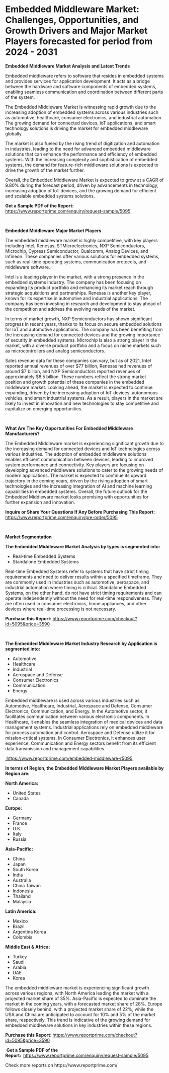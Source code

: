<p><h1>Embedded Middleware Market: Challenges, Opportunities, and Growth Drivers and Major Market Players forecasted for period from 2024 - 2031</h1></p><p><strong>Embedded Middleware Market Analysis and Latest Trends</strong></p>
<p><p>Embedded middleware refers to software that resides in embedded systems and provides services for application development. It acts as a bridge between the hardware and software components of embedded systems, enabling seamless communication and coordination between different parts of the system.</p><p>The Embedded Middleware Market is witnessing rapid growth due to the increasing adoption of embedded systems across various industries such as automotive, healthcare, consumer electronics, and industrial automation. The growing demand for connected devices, IoT applications, and smart technology solutions is driving the market for embedded middleware globally.</p><p>The market is also fueled by the rising trend of digitization and automation in industries, leading to the need for advanced embedded middleware solutions that can enhance the performance and efficiency of embedded systems. With the increasing complexity and sophistication of embedded systems, the demand for feature-rich middleware solutions is expected to drive the growth of the market further.</p><p>Overall, the Embedded Middleware Market is expected to grow at a CAGR of 9.80% during the forecast period, driven by advancements in technology, increasing adoption of IoT devices, and the growing demand for efficient and scalable embedded systems solutions.</p></p>
<p><strong>Get a Sample PDF of the Report:&nbsp;</strong> <a href="https://www.reportprime.com/enquiry/request-sample/5095">https://www.reportprime.com/enquiry/request-sample/5095</a></p>
<p>&nbsp;</p>
<p><strong>Embedded Middleware Major Market Players</strong></p>
<p><p>The embedded middleware market is highly competitive, with key players including Intel, Renesas, STMicroelectronics, NXP Semiconductors, Microchip, Cypress Semiconductor, Qualcomm, Analog Devices, and Infineon. These companies offer various solutions for embedded systems, such as real-time operating systems, communication protocols, and middleware software.</p><p>Intel is a leading player in the market, with a strong presence in the embedded systems industry. The company has been focusing on expanding its product portfolio and enhancing its market reach through strategic acquisitions and partnerships. Renesas is another key player, known for its expertise in automotive and industrial applications. The company has been investing in research and development to stay ahead of the competition and address the evolving needs of the market.</p><p>In terms of market growth, NXP Semiconductors has shown significant progress in recent years, thanks to its focus on secure embedded solutions for IoT and automotive applications. The company has been benefiting from the increasing demand for connected devices and the growing importance of security in embedded systems. Microchip is also a strong player in the market, with a diverse product portfolio and a focus on niche markets such as microcontrollers and analog semiconductors.</p><p>Sales revenue data for these companies can vary, but as of 2021, Intel reported annual revenues of over $77 billion, Renesas had revenues of around $7 billion, and NXP Semiconductors reported revenues of approximately $8.5 billion. These numbers reflect the strong market position and growth potential of these companies in the embedded middleware market. Looking ahead, the market is expected to continue expanding, driven by the increasing adoption of IoT devices, autonomous vehicles, and smart industrial systems. As a result, players in the market are likely to invest in innovation and new technologies to stay competitive and capitalize on emerging opportunities.</p></p>
<p>&nbsp;</p>
<p><strong>What Are The Key Opportunities For Embedded Middleware Manufacturers?</strong></p>
<p><p>The Embedded Middleware market is experiencing significant growth due to the increasing demand for connected devices and IoT technologies across various industries. The adoption of embedded middleware solutions enables efficient communication between devices, leading to improved system performance and connectivity. Key players are focusing on developing advanced middleware solutions to cater to the growing needs of modern applications. The market is expected to continue its upward trajectory in the coming years, driven by the rising adoption of smart technologies and the increasing integration of AI and machine learning capabilities in embedded systems. Overall, the future outlook for the Embedded Middleware market looks promising with opportunities for further expansion and innovation.</p></p>
<p><strong>Inquire or Share Your Questions If Any Before Purchasing This Report:</strong> <a href="https://www.reportprime.com/enquiry/pre-order/5095">https://www.reportprime.com/enquiry/pre-order/5095</a></p>
<p>&nbsp;</p>
<p><strong>Market Segmentation</strong></p>
<p><strong>The Embedded Middleware Market Analysis by types is segmented into:</strong></p>
<p><ul><li>Real-time Embedded Systems</li><li>Standalone Embedded Systems</li></ul></p>
<p><p>Real-time Embedded Systems refer to systems that have strict timing requirements and need to deliver results within a specified timeframe. They are commonly used in industries such as automotive, aerospace, and industrial automation where timing is critical. Standalone Embedded Systems, on the other hand, do not have strict timing requirements and can operate independently without the need for real-time responsiveness. They are often used in consumer electronics, home appliances, and other devices where real-time processing is not necessary.</p></p>
<p><strong>Purchase this Report:&nbsp;</strong><a href="https://www.reportprime.com/checkout?id=5095&price=3590">https://www.reportprime.com/checkout?id=5095&price=3590</a></p>
<p>&nbsp;</p>
<p><strong>The Embedded Middleware Market Industry Research by Application is segmented into:</strong></p>
<p><ul><li>Automotive</li><li>Healthcare</li><li>Industrial</li><li>Aerospace and Defense</li><li>Consumer Electronics</li><li>Communication</li><li>Energy</li></ul></p>
<p><p>Embedded middleware is used across various industries such as Automotive, Healthcare, Industrial, Aerospace and Defense, Consumer Electronics, Communication, and Energy. In the Automotive sector, it facilitates communication between various electronic components. In Healthcare, it enables the seamless integration of medical devices and data management systems. Industrial applications rely on embedded middleware for process automation and control. Aerospace and Defense utilize it for mission-critical systems. In Consumer Electronics, it enhances user experience. Communication and Energy sectors benefit from its efficient data transmission and management capabilities.</p></p>
<p><a href="https://www.reportprime.com/embedded-middleware-r5095">&nbsp;https://www.reportprime.com/embedded-middleware-r5095</a></p>
<p><strong>In terms of Region, the Embedded Middleware Market Players available by Region are:</strong></p>
<p>
    <p> <strong> North America: </strong>
        <ul>
            <li>United States</li>
            <li>Canada</li>
        </ul>
        </p> 
    <p> <strong> Europe: </strong>
        <ul>
            <li>Germany</li>
            <li>France</li>
            <li>U.K.</li>
            <li>Italy</li>
            <li>Russia</li>
        </ul>
        </p> 
    <p> <strong> Asia-Pacific: </strong>
        <ul>
            <li>China</li>
            <li>Japan</li>
            <li>South Korea</li>
            <li>India</li>
            <li>Australia</li>
            <li>China Taiwan</li>
            <li>Indonesia</li>
            <li>Thailand</li>
            <li>Malaysia</li>
        </ul>
        </p> 
    <p> <strong> Latin America: </strong>
        <ul>
            <li>Mexico</li>
            <li>Brazil</li>
            <li>Argentina Korea</li>
            <li>Colombia</li>
        </ul>
        </p> 
    <p> <strong> Middle East & Africa: </strong>
        <ul>
            <li>Turkey</li>
            <li>Saudi</li>
            <li>Arabia</li>
            <li>UAE</li>
            <li>Korea</li>
        </ul>
    </p>
    </p>
<p><p>The embedded middleware market is experiencing significant growth across various regions, with North America leading the market with a projected market share of 35%. Asia-Pacific is expected to dominate the market in the coming years, with a forecasted market share of 28%. Europe follows closely behind, with a projected market share of 22%, while the USA and China are anticipated to account for 10% and 5% of the market share, respectively. This trend is indicative of the growing demand for embedded middleware solutions in key industries within these regions.</p></p>
<p><strong>Purchase this Report: </strong><a href="https://www.reportprime.com/checkout?id=5095&price=3590">https://www.reportprime.com/checkout?id=5095&price=3590</a></p>
<p>&nbsp;<strong>Get a Sample PDF of the Report:&nbsp;&nbsp;</strong><a href="https://www.reportprime.com/enquiry/request-sample/5095">https://www.reportprime.com/enquiry/request-sample/5095</a></p>
<p><strong></strong></p>
<p>Check more reports on https://www.reportprime.com/</p>